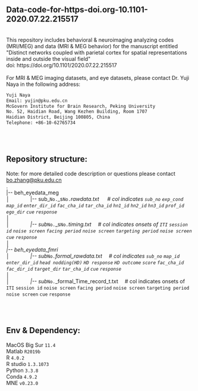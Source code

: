 ## Data-code-for-https-doi.org-10.1101-2020.07.22.215517
<br />
This repository includes behavioral & neuroimaging analyzing codes (MRI/MEG) and data (MRI & MEG behavior) for the manuscript entitled "Distinct networks coupled with parietal cortex for spatial representations inside and outside the visual field" <br />
doi: https://doi.org/10.1101/2020.07.22.215517  
<br /><br />
For MRI & MEG imaging datasets, and eye datasets, please contact Dr. Yuji Naya in the following address:
<br />

``` diff
Yuji Naya
Email: yujin@pku.edu.cn
McGovern Institute for Brain Research, Peking University
No. 52, Haidian Road, Wang Kezhen Building, Room 1707
Haidian District, Beijing 100805, China
Telephone: +86-10-62765734
```


<br /><br />
## Repository structure:
Note: for more detailed code description or questions please contact bo.zhang@pku.edu.cn
<br />
.<br />
|-- beh_eyedata_meg <br />
│&emsp;&emsp;&emsp;&emsp;|-- sub_`No.`_s`No.`_rawdata.txt &emsp; \# col indicates `sub_no` `exp_cond` `map_id` `enter_dir_id` `fac_cha_id` `tar_cha_id` `hn1_id` `hn2_id` `hn3_id` `prof_id` `ego_dir` `cue` `response` <br />
│&emsp;&emsp;&emsp;&emsp;<br />
│&emsp;&emsp;&emsp;&emsp;|-- sub_`No.`_s`No.`_timing.txt &emsp;\# col indicates onsets of `ITI` `session id` `noise screen` `facing period` `noise screen` `targeting period` `noise screen` `cue` `response` <br />
│&emsp;&emsp;&emsp;&emsp;<br />
|-- beh_eyedata_fmri <br />
│&emsp;&emsp;&emsp;&emsp;|-- sub_`No.`_formal_rawdata.txt &emsp;\# col indicates `sub_no` `map_id` `enter_dir_id` `head nodding(HD)` `HD response` `HD outcome` `score` `fac_cha_id` `fac_dir_id` `target_dir` `tar_cha_id` `cue` `response` <br />
│&emsp;&emsp;&emsp;&emsp;<br />
│&emsp;&emsp;&emsp;&emsp;|-- sub_`No.`_formal_Time_record_t.txt &emsp;\# col indicates onsets of `ITI` `session id` `noise screen` `facing period` `noise screen` `targeting period` `noise screen` `cue` `response` <br />

        

<br /><br />
## Env & Dependency:
MacOS Big Sur `11.4`<br />
Matlab `R2019b`<br />
R `4.0.2`<br />
R studio `1.3.1073`<br />
Python `3.3.8`<br />
Conda `4.9.2`<br />
MNE `v0.23.0`<br />

